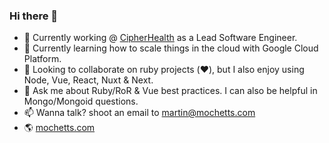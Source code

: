 ### Hi there 👋

- 🔭 Currently working @ [CipherHealth](https://cipherhealth.com/) as a Lead Software Engineer.
- 🌱 Currently learning how to scale things in the cloud with Google Cloud Platform.
- 👯 Looking to collaborate on ruby projects (:heart:), but I also enjoy using Node, Vue, React, Nuxt & Next.
- 💬 Ask me about Ruby/RoR & Vue best practices. I can also be helpful in Mongo/Mongoid questions.
- 📫 Wanna talk? shoot an email to martin@mochetts.com
- 🌎 [mochetts.com](https://mochetts.com/)
